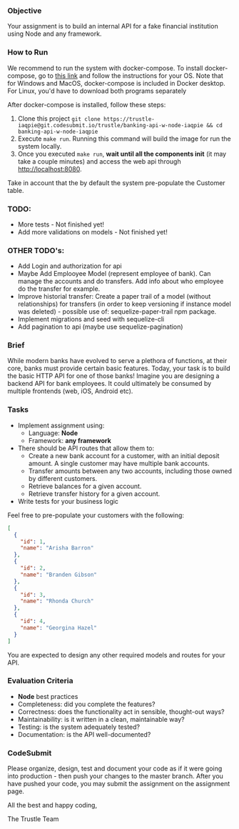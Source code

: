 ### Objective

Your assignment is to build an internal API for a fake financial institution using Node and any framework.

### How to Run
We recommend to run the system with docker-compose. To install docker-compose, go to [this link](https://docs.docker.com/compose/install/) and follow the instructions for your OS. Note that for Windows and MacOS, docker-compose is included in Docker desktop. For Linux, you'd have to download both programs separately

After docker-compose is installed, follow these steps:

1. Clone this project `git clone https://trustle-iaqpie@git.codesubmit.io/trustle/banking-api-w-node-iaqpie && cd banking-api-w-node-iaqpie`
2. Execute `make run`. Running this command will build the image for run the system locally.
3. Once you executed `make run`, **wait until all the components init** (it may take a couple minutes) and access the web api through <http://localhost:8080>.

Take in account that the by default the system pre-populate the Customer table.


### TODO:
* More tests - Not finished yet!
* Add more validations on models - Not finished yet!

### OTHER TODO's:
* Add Login and authorization for api
* Maybe Add Emplooyee Model (represent employee of bank). Can manage the accounts and do transfers. Add info about who employee do the transfer for example.
* Improve historial transfer: Create a paper trail of a model (without relationships) for transfers (in order to keep versioning if instance model was deleted) - possible use of: sequelize-paper-trail npm package.
* Implement migrations and seed with sequelize-cli
* Add pagination to api (maybe use sequelize-pagination)

### Brief

While modern banks have evolved to serve a plethora of functions, at their core, banks must provide certain basic features. Today, your task is to build the basic HTTP API for one of those banks! Imagine you are designing a backend API for bank employees. It could ultimately be consumed by multiple frontends (web, iOS, Android etc).

### Tasks

- Implement assignment using:
  - Language: **Node**
  - Framework: **any framework**
- There should be API routes that allow them to:
  - Create a new bank account for a customer, with an initial deposit amount. A
    single customer may have multiple bank accounts.
  - Transfer amounts between any two accounts, including those owned by
    different customers.
  - Retrieve balances for a given account.
  - Retrieve transfer history for a given account.
- Write tests for your business logic

Feel free to pre-populate your customers with the following:

```json
[
  {
    "id": 1,
    "name": "Arisha Barron"
  },
  {
    "id": 2,
    "name": "Branden Gibson"
  },
  {
    "id": 3,
    "name": "Rhonda Church"
  },
  {
    "id": 4,
    "name": "Georgina Hazel"
  }
]
```

You are expected to design any other required models and routes for your API.

### Evaluation Criteria

- **Node** best practices
- Completeness: did you complete the features?
- Correctness: does the functionality act in sensible, thought-out ways?
- Maintainability: is it written in a clean, maintainable way?
- Testing: is the system adequately tested?
- Documentation: is the API well-documented?

### CodeSubmit

Please organize, design, test and document your code as if it were going into production - then push your changes to the master branch. After you have pushed your code, you may submit the assignment on the assignment page.

All the best and happy coding,

The Trustle Team
